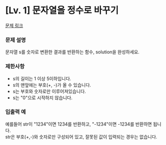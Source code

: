 # [Lv. 1] 문자열을 정수로 바꾸기

[문제 링크](https://school.programmers.co.kr/learn/courses/30/lessons/12925?language=python3)

### 문제 설명
문자열 s를 숫자로 변환한 결과를 반환하는 함수, solution을 완성하세요.


### 제한사항
- s의 길이는 1 이상 5이하입니다.
- s의 맨앞에는 부호(+, -)가 올 수 있습니다.
- s는 부호와 숫자로만 이루어져있습니다.
- s는 "0"으로 시작하지 않습니다.

### 입출력 예
예를들어 str이 "1234"이면 1234를 반환하고, "-1234"이면 -1234를 반환하면 됩니다.<br/>
str은 부호(+,-)와 숫자로만 구성되어 있고, 잘못된 값이 입력되는 경우는 없습니다.